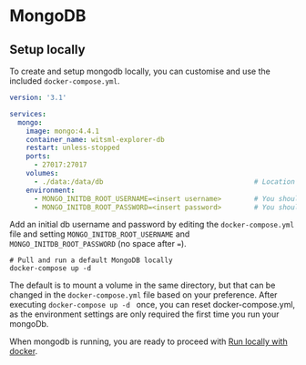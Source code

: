 # MongoDB

## Setup locally

To create and setup mongodb locally, you can customise and use the included `docker-compose.yml`.

```yml
version: '3.1'

services:
  mongo:
    image: mongo:4.4.1
    container_name: witsml-explorer-db
    restart: unless-stopped
    ports:
      - 27017:27017
    volumes:
      - ./data:/data/db                                     # Location for data folder can be changed.
    environment:
      - MONGO_INITDB_ROOT_USERNAME=<insert username>        # You should change this
      - MONGO_INITDB_ROOT_PASSWORD=<insert password>        # You should change this
```

Add an initial db username and password by editing the `docker-compose.yml` file and setting `MONGO_INITDB_ROOT_USERNAME` and `MONGO_INITDB_ROOT_PASSWORD` (no space after `=`).
```
# Pull and run a default MongoDB locally
docker-compose up -d
```
The default is to mount a volume in the same directory, but that can be changed in the `docker-compose.yml` file based on your preference. After executing `docker-compose up -d ` once, you can reset docker-compose.yml, as the environment settings are only required the first time you run your mongoDb.

When mongodb is running, you are ready to proceed with [Run locally with docker](../README.md).
